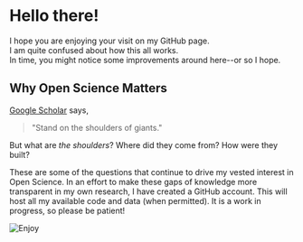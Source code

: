 # Hello there!

I hope you are enjoying your visit on my GitHub page.  
I am quite confused about how this all works.  
In time, you might notice some improvements around here--or so I hope.   

## Why Open Science Matters

[Google Scholar](www.scholargoogle.com) says,  
>"Stand on the shoulders of giants." 

But what are _the shoulders_? Where did they come from? How were they built?  

These are some of the questions that continue to drive my vested interest in Open Science. In an effort to make these gaps of knowledge more transparent in my own research, I have created a GitHub account. This will host  all my available code and data (when permitted). It is a work in progress, so please be patient!  



![Enjoy](https://images6.alphacoders.com/909/thumb-1920-909641.png)
